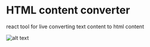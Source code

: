 # HTML content converter
react tool for live converting text content to html content

![alt text](https://i.imgur.com/9EkvidN.png)
